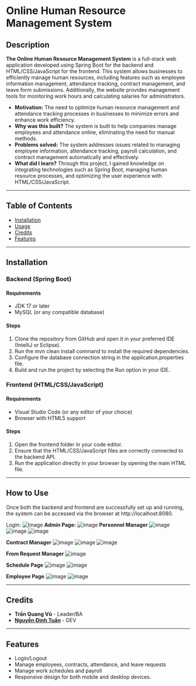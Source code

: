 # **Online Human Resource Management System**
## Description
**The Online Human Resource Management System** is a full-stack web application developed using Spring Boot for the backend and HTML/CSS/JavaScript for the frontend. This system allows businesses to efficiently manage human resources, including features such as employee information management, attendance tracking, contract management, and leave form submissions. Additionally, the website provides management tools for monitoring work hours and calculating salaries for administrators.

- **Motivation:** The need to optimize human resource management and attendance tracking processes in businesses to minimize errors and enhance work efficiency.
- **Why was this built?** The system is built to help companies manage employees and attendance online, eliminating the need for manual methods.
- **Problems solved:** The system addresses issues related to managing employee information, attendance tracking, payroll calculation, and contract management automatically and effectively.
- **What did I learn?** Through this project, I gained knowledge on integrating technologies such as Spring Boot, managing human resource processes, and optimizing the user experience with HTML/CSS/JavaScript.
---
## Table of Contents
- [Installation](#installation)
- [Usage](#usage)
- [Credits](#credits)
- [Features](#features)
---
## Installation
### Backend (Spring Boot)
#### Requirements
- JDK 17 or later
- MySQL (or any compatible database)
#### Steps
1. Clone the repository from GitHub and open it in your preferred IDE (IntelliJ or Eclipse).
2. Run the mvn clean install command to install the required dependencies.
3. Configure the database connection string in the application.properties file.
4. Build and run the project by selecting the Run option in your IDE.
### Frontend (HTML/CSS/JavaScript)
#### Requirements
- Visual Studio Code (or any editor of your choice)
- Browser with HTML5 support
#### Steps
1. Open the frontend folder in your code editor.
2. Ensure that the HTML/CSS/JavaScript files are correctly connected to the backend API.
3. Run the application directly in your browser by opening the main HTML file.
---
## How to Use
Once both the backend and frontend are successfully set up and running, the system can be accessed via the browser at http://localhost:8080.

Login:
![image](https://github.com/user-attachments/assets/00637f86-af88-44e8-9553-57fb46b293a4)
**Admin Page:**
![image](https://github.com/user-attachments/assets/1dc3f193-ee76-40b6-84fc-13b49aa9835c)
**Personnel Manager**
![image](https://github.com/user-attachments/assets/6e642a8b-b996-4f34-b698-605303edde5d)
![image](https://github.com/user-attachments/assets/5481f858-266b-4a38-81c6-0658f45db9c0)
![image](https://github.com/user-attachments/assets/87eea31c-cafc-4097-8d6b-36f6bd2b3a70)

**Contract Manager**
![image](https://github.com/user-attachments/assets/22cb57e2-3d24-4067-b645-cf77ead84f10)
![image](https://github.com/user-attachments/assets/4e567bb0-e061-4b29-bc2d-b002c43ad00e)
![image](https://github.com/user-attachments/assets/47591550-8d21-4f33-8e09-f253261d3000)


**From Request Manager**
![image](https://github.com/user-attachments/assets/a1a82388-e9f7-4b08-97ea-4fca95851a70)

**Schedule Page**
![image](https://github.com/user-attachments/assets/c6c0054d-ace4-49d1-a294-95076e0ac4aa)
![image](https://github.com/user-attachments/assets/64665b75-25dc-41dc-a26f-7dd85b339d89)

**Employee Page**
![image](https://github.com/user-attachments/assets/feb4e1af-557d-4770-8085-50d3eabe483c)
![image](https://github.com/user-attachments/assets/00428691-e4a6-4694-82ac-79c20a72c8db)



---
## Credits
- **Trần Quang Vũ** - Leader/BA
- **[Nguyễn Đình Tuấn](https://github.com/TunNeeeee)** - DEV

---
## Features
- Login/Logout
- Manage employees, contracts, attendance, and leave requests
- Manage work schedules and payroll
- Responsive design for both mobile and desktop devices.

